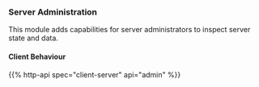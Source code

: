 
### Server Administration

This module adds capabilities for server administrators to inspect
server state and data.

#### Client Behaviour

{{% http-api spec="client-server" api="admin" %}}
